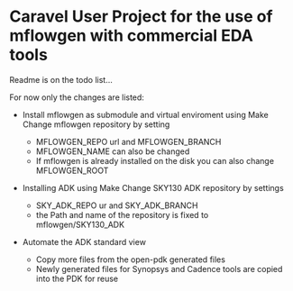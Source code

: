 # Caravel User Project for the use of mflowgen with commercial EDA tools


Readme is on the todo list...

For now only the changes are listed:
- Install mflowgen as submodule and virtual enviroment using Make
	Change mflowgen repository by setting
	- MFLOWGEN_REPO url and MFLOWGEN_BRANCH
	- MFLOWGEN_NAME can also be changed
	- If mflowgen is already installed on the disk you can also change MFLOWGEN_ROOT

- Installing ADK using Make
	Change SKY130 ADK repository by settings
	- SKY_ADK_REPO ur and SKY_ADK_BRANCH
	- the Path and name of the repository is fixed to mflowgen/SKY130_ADK
- Automate the ADK standard view
	- Copy more files from the open-pdk generated files
	- Newly generated files for Synopsys and Cadence tools are copied into the PDK for reuse


